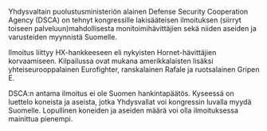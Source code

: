 Yhdysvaltain puolustusministeriön alainen Defense Security Cooperation Agency (DSCA) on tehnyt kongressille lakisääteisen ilmoituksen (siirryt toiseen palveluun)mahdollisesta monitoimihävittäjien sekä niiden aseiden ja varusteiden myynnistä Suomelle.

Ilmoitus liittyy HX-hankkeeseen eli nykyisten Hornet-hävittäjien korvaamiseen. Kilpailussa ovat mukana amerikkalaisten lisäksi yhteiseurooppalainen Eurofighter, ranskalainen Rafale ja ruotsalainen Gripen E.

DSCA:n antama ilmoitus ei ole Suomen hankintapäätös. Kyseessä on luettelo koneista ja aseista, jotka Yhdysvallat voi kongressin luvalla myydä Suomelle. Lopullinen koneiden ja aseiden määrä voi olla ilmoituksessa mainittua pienempi.
